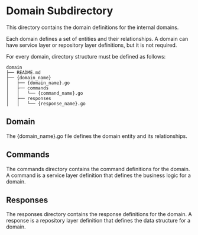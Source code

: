 # Domain Subdirectory

This directory contains the domain definitions for the internal domains. 

Each domain defines a set of entities and their relationships. A domain can have service layer or repository layer definitions, but it is not required.

For every domain, directory structure must be defined as follows:

```
domain
├── README.md
├── {domain_name}
│   ├── {domain_name}.go
│   ├── commands
│   │   └── {command_name}.go
│   ├── responses
│   │   └── {response_name}.go
```

## Domain

The {domain_name}.go file defines the domain entity and its relationships.

## Commands

The commands directory contains the command definitions for the domain. A command is a service layer definition that defines the business logic for a domain.

## Responses

The responses directory contains the response definitions for the domain. A response is a repository layer definition that defines the data structure for a domain.